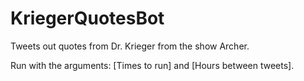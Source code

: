 # KriegerQuotesBot
Tweets out quotes from Dr. Krieger from the show Archer.

Run with the arguments: [Times to run] and [Hours between tweets].
